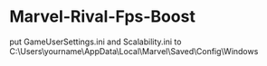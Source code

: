 # Marvel-Rival-Fps-Boost
put GameUserSettings.ini and Scalability.ini to C:\Users\yourname\AppData\Local\Marvel\Saved\Config\Windows
